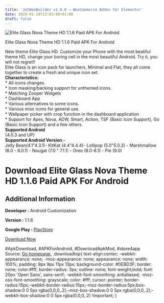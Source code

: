 ```yaml
---
title: 'JetWooBuilder v1.6.0 – WooCommerce Addon for Elementor'
date: 2020-01-19T13:03:00+01:00
draft: false
---
```


![Elite Glass Nova Theme HD 1.1.6 Paid APK For Android](https://i1.wp.com/apkhome.net/wp-content/uploads/2020/01/Elite-Glass-Nova-Theme-HD-1.1.6-Paid.png "Elite Glass Nova Theme HD 1.1.6 Paid APK For Android")

  

Elite Glass Nova Theme HD 1.1.6 Paid APK For Android

New theme Elite Glass HD. Customize your Phone with the most beatiful theme HD, change your boring cell in the most beautiful Android. Try it, you will not regret!!  
Elite Glass is an icon pack for launchers, Minimal and Flat, they all come together to create a fresh and unique icon set.  
**Characteristics:**  
\* All icons changes.  
\* Icon masking/backing support for unthemed icons.  
\* Matching Zooper Widgets  
\* Dashboard App  
\* Various alternatives to some icons.  
\* Various misc icons for general use.  
\* Wallpaper picker with crop function in the dashboard application  
\* Support for Apex, Nova, ADW, Smart, Action, TSF (Basic Icon Support), Go (Basic Icon Support) and a few others.  
**Supported Android**  
{4.0.3 and UP}  
**Supported Android Version**:-  
Jelly Bean(4.1"4.3.1)- KitKat (4.4"4.4.4)- Lollipop (5.0"5.0.2) - Marshmallow (6.0 - 6.0.1) - Nougat (7.0 " 7.1.1) - Oreo (8.0-8.1) - Pie (9.0)

Download Elite Glass Nova Theme HD 1.1.6 Paid APK For Android
=============================================================

Additional Information
----------------------

**Developer :** Android Customization

**Version :** 1.1.6

**Google Play :** [PlayStore](https://play.google.com/store/apps/details?id=org.adwtheme.eliteglass)

  

[Download Now](https://store4app.co/post/elite-glass-nova-theme-hd-1-1-6-paid-apk-for-android_1579429439)

  
#ApkDownload, #APKForAndroid, #DownloadApkMod, #store4app  
Source: [Go homepage.](https://store4app.co/post/elite-glass-nova-theme-hd-1-1-6-paid-apk-for-android_1579429439) .downloadtop{ text-align:center; -webkit-appearance: none; -moz-appearance: none; appearance: none; width: 100%; padding: 9px 9px 11px 13px; background-color: #0EBD3F; border: none; color:#fff; border-radius: 3px; outline: none; font-weight;bold; font: 20px 'Open Sans', sans-serif; -webkit-font-smoothing: antialiased; -moz-osx-font-smoothing: grayscale; color: #fff; cursor: pointer; border-radius:15px;-webkit-border-radius:15px;-moz-border-radius:5px;box-shadow:0 0 5px rgba(0,0,0,.2);-moz-box-shadow:0 0 5px rgba(0,0,0,.2);-webkit-box-shadow:0 0 5px rgba(0,0,0,.2) !important; }